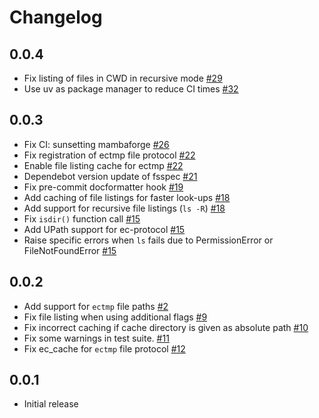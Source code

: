 # Changelog

## 0.0.4
- Fix listing of files in CWD in recursive mode [#29](https://github.com/observingClouds/ecmwfspec/pull/29)
- Use uv as package manager to reduce CI times [#32](https://github.com/observingClouds/ecmwfspec/pull/32)

## 0.0.3
- Fix CI: sunsetting mambaforge [#26](https://github.com/observingClouds/ecmwfspec/pull/26)
- Fix registration of ectmp file protocol [#22](https://github.com/observingClouds/ecmwfspec/pull/22)
- Enable file listing cache for ectmp [#22](https://github.com/observingClouds/ecmwfspec/pull/22)
- Dependebot version update of fsspec [#21](https://github.com/observingClouds/ecmwfspec/pull/21)
- Fix pre-commit docformatter hook [#19](https://github.com/observingClouds/ecmwfspec/pull/19)
- Add caching of file listings for faster look-ups [#18](https://github.com/observingClouds/ecmwfspec/pull/18)
- Add support for recursive file listings (`ls -R`) [#18](https://github.com/observingClouds/ecmwfspec/pull/18)
- Fix `isdir()` function call [#15](https://github.com/observingClouds/ecmwfspec/pull/15)
- Add UPath support for ec-protocol [#15](https://github.com/observingClouds/ecmwfspec/pull/15)
- Raise specific errors when `ls` fails due to PermissionError or FileNotFoundError [#15](https://github.com/observingClouds/ecmwfspec/pull/15)

## 0.0.2
- Add support for `ectmp` file paths [#2](https://github.com/observingClouds/ecmwfspec/issues/2)
- Fix file listing when using additional flags [#9](https://github.com/observingClouds/ecmwfspec/issues/9)
- Fix incorrect caching if cache directory is given as absolute path [#10](https://github.com/observingClouds/ecmwfspec/issues/10)
- Fix some warnings in test suite. [#11](https://github.com/observingClouds/ecmwfspec/issues/11)
- Fix ec_cache for `ectmp` file protocol [#12](https://github.com/observingClouds/ecmwfspec/issues/12)

## 0.0.1
- Initial release
